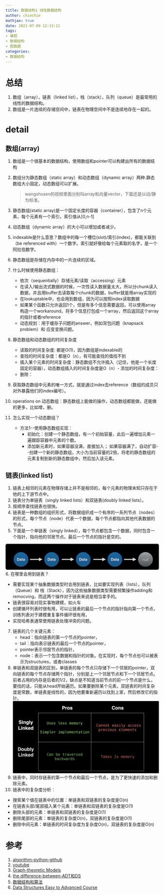 ```yaml
---
title: 数据结构1 线性数据结构
author: chiechie
mathjax: true
date: 2021-07-09 12:13:11
tags:
- 编程
- 数据结构
- 图数据
categories: 
- 数据结构
---
```



# 总结

1. 数组（array），链表（linked list），栈（stack），队列（queue）是最常用的线性的数据结构。
2. 数组是一片连续的存储空间中，链表在物理空间中不是连续地存在一起的。

# detail

## 数组(array) 

1. 数组是一个很基本的数据结构，使用数组和pointer可以构建出所有的数据结构
1. 数组分为静态数组（static array）和动态数组（dynamic array）两种.静态数组大小固定，动态数组可以扩展。
   
   > wangshusen的视频里面分别叫array和向量vector，下面还是以动/静为标准。

2. 静态数组(static array)是一个固定长度的容器（container），包含了n个元素，每个元素有一个索引，索引值从[0,n-1]
3. 动态数组（dynamic array）的大小可以增加或者减少。
3. indexable是什么意思？数组中的每一个槽位(slot)/索引(index)，都能关联到（be referenced with）一个数字。索引就好像给每个元素取的名字，是一个阿拉伯数字。
4. 静态数组是存储在内存中的一片连续的区域。
5. 什么时候使用静态数组：
   - 依次（sequentially）存储元素/读取（accessing）元素
   - 在读入/输出流式数据的时候，一次性读入数据量太大，所以分chunk读入数据，并且用buffer去读取每个chunk的数据，buffer就是用array实现的
   - 在lookuptable中，也会用到数组，因为可以按照index读取数据
    - 如果某个函数只允许返回1个，但是有多个信息需要返回，可以使用array构造一个workaround，将多个信息打包成一个array，然后返回这个array的指针或者reference
    - 动态规划：用于缓存子问题的answer，例如背包问题（knapsack problem）和 应变变换问题。
6. 静态数组和动态数组的时间复杂度
    - 读取的时间复杂度: 都是O(1)，因为数组是indexable的
    - 查找的时间复杂度：都是O（n），有可能查找的值找不到
    - 插入某个元素的时间复杂度：静态数组不允许插入（记住，他是一个长度固定的容器），动态数组插入的时间复杂度是O（n）- 添加的时间复杂度：
    - 删除：
7. 获取静态数组中元素的唯一方式，就是通过index去reference（数组的成员只对外暴露他们的index编号）。
8. operations on 动态数组：静态数组上能做的操作，动态数组都能做，还能做的更多，比如增，删。
9. 怎么实现一个动态数组？
    - 方法1--使用静态数组实现：
      - 初始化：创建一个静态数组，有一个初始容量，此后一遍增加元素一遍跟踪容器中元素的个数。
      - 添加新元素时，如果容器没满，直接加入； 如果容器满了，自动扩容--创建一个新的静态数组，大小为当前容量的2倍，将老的静态数组的元素复制到新的静态数组中，然后加入该元素。

 
## 链表(linked list)

1. 链表上相邻的元素在物理存储上并不是相邻的，每个元素的物理未知只存在于他的上下游节点中。
2. 链表分为单链表（singly linked lists）和双链表(doubly linked lists）。
3. 按顺序查找链表也很快。
4. 链表是一种数组的组织形式，将数据组织成一个有序的一系列节点（nodes）的形式，每个节点（node）代表一个数据，每个节点都指向其他代表数据的节点。
5. 下面是一个单链表（singly linked），每个节点都包含一个数据，同时包含一个指针，指向他的邻居节点。最后一个节点的指针是空的。

![img.png](img.png)
6. 在哪里会用到链表？ 
   - 需要实现某个抽象数据类型时会用到链表，比如要实现列表（lists），队列（Queue）和 栈（Stack），因为这些抽象数据类型需要频繁操作adding和remocving，而这两个操作对于链表来说是相当拿手的。
   - 链表很容易对现实事物建模，如火车
   - 创建循环列表时很有用，可以让链表的最后一个节点的指针指向第一个节点，训练列表对于建模重复事件循环很有用，
   - 实现哈希表通常使用链表处理冲突的问题。
7. 链表的几个关键元素：
   - head：指向链表的第一个节点的pointer，
   - tail：指向表示链表的最后一个节点的pointer，
   - pointer表示邻居节点的指针，
   - node：表示一个包含数据和指针的对象。在实现时，每个节点也可以被表示为structures，或者classes
8. 单链表和双链表的区别，单链表的每个节点只存储下一个邻居的pointer，双向链表的每个节点存储两个指针，分别是上一个邻居节点和下一个邻居节点。前者占用的内存是后者的1/2，缺点是不知道当前节点的前一个节点是什么，要找的话，只能从head开始遍历。如果要删除某个元素，双链表的时间复杂度是常数，单链表是线性的，因为他要重新遍历以找到上家，然后修改它的指针。
   ![单链表vs双链表-优缺点对比](img_1.png)
9. 链表中，同时存链表的第一个节点和最后一个节点，是为了更快速的添加和删除元素。
10. 链表中的复杂度分析：
   - 搜索某个值在链表中的位置：单链表和双链表的复杂度是O(n)
   - 在链表头部/尾部插入某个元素：单链表和双链表的复杂度是O(1)
   - 删除头部的元素：单链表和双链表的复杂度是O(1)
   - 删除尾部的元素：单链表的复杂度O(n)，双链表的复杂度是O(1)
   - 删除中间元素：单链表的时间复杂度为复杂度O(n)，双链表的复杂度是O(n)


# 参考
1. [algorithm-python-github](https://github.com/akzare/Algorithms)
1. [youtube](https://www.youtube.com/watch?v=gXgEDyodOJU)
2. [Graph-theoretic Models](https://www.youtube.com/watch?v=V_TulH374hw)
3. [the difference-between-ADT和DS](https://stackoverflow.com/questions/13965757/what-is-the-difference-between-an-abstract-data-typeadt-and-a-data-structure)
4. [数据结构和算法](https://www.csie.ntu.edu.tw/~htlin/course/dsa21spring/)
5. [Data Structures Easy to Advanced Course](https://www.youtube.com/watch?v=RBSGKlAvoiM&t=102s)
